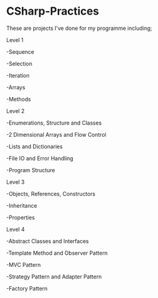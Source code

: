 # CSharp-Practices
 
These are projects I've done for my programme including;


Level 1

-Sequence

-Selection

-Iteration

-Arrays

-Methods


Level 2

-Enumerations, Structure and Classes

-2 Dimensional Arrays and Flow Control 

-Lists and Dictionaries

-File IO and Error Handling

-Program Structure


Level 3

-Objects, References, Constructors

-Inheritance

-Properties


Level 4

-Abstract Classes and Interfaces

-Template Method and Observer Pattern

-MVC Pattern

-Strategy Pattern and Adapter Pattern

-Factory Pattern
